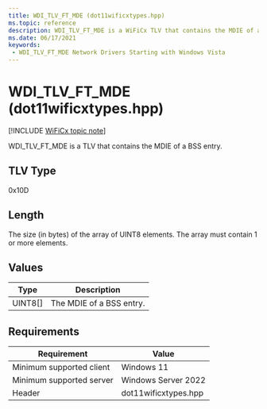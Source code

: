 ```yaml
---
title: WDI_TLV_FT_MDE (dot11wificxtypes.hpp)
ms.topic: reference
description: WDI_TLV_FT_MDE is a WiFiCx TLV that contains the MDIE of a BSS entry.
ms.date: 06/17/2021
keywords:
 - WDI_TLV_FT_MDE Network Drivers Starting with Windows Vista
---
```


# WDI\_TLV\_FT\_MDE (dot11wificxtypes.hpp)

[!INCLUDE [WiFiCx topic note](../includes/wificx-version-warning.md)]


WDI\_TLV\_FT\_MDE is a TLV that contains the MDIE of a BSS entry.

## TLV Type


0x10D

## Length


The size (in bytes) of the array of UINT8 elements. The array must contain 1 or more elements.

## Values


| Type      | Description              |
|-----------|--------------------------|
| UINT8\[\] | The MDIE of a BSS entry. |

 

## Requirements

|Requirement|Value|
|--- |--- |
|Minimum supported client|Windows 11|
|Minimum supported server|Windows Server 2022|
|Header|dot11wificxtypes.hpp|

 

 





